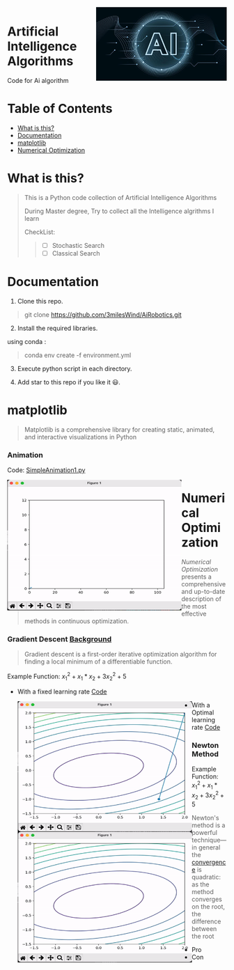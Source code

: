 <img src="README.assets/Images.jpg" align="right" width="300" alt="header pic" />

# Artificial Intelligence Algorithms

Code for Ai algorithm 

# Table of Contents

* [What is this?](#What-is-this)
* [Documentation](#Documentation)
* [matplotlib](#matplotlib)
* [Numerical Optimization](#Numerical-Optimization)

# What is this?

> This is a Python code collection of Artificial Intelligence Algorithms
>
> During Master degree, Try to collect all the Intelligence algrithms I learn
>
> CheckList:
>
> > - [ ]  Stochastic Search
> > - [ ]  Classical Search

# Documentation
1. Clone this repo.

> git clone https://github.com/3milesWind/AiRobotics.git

2. Install the required libraries.

using conda :

> conda env create -f environment.yml


3. Execute python script in each directory.

4. Add star to this repo if you like it :smiley:.

# matplotlib

> Matplotlib is a comprehensive library for creating static, animated, and interactive visualizations in Python

### Animation

Code: [SimpleAnimation1.py](matplotlib/SimpleAnimation1.py)

<img src="README.assets/Mathplotlib_animitation.gif" alt="Mathplotlib_animitation" width="400" height="300" style="float: left;" />



# Numerical Optimization

> *Numerical Optimization* presents a comprehensive and up-to-date description of the most effective methods in continuous optimization.

### Gradient Descent  [Background](Docs/GradientDescent.md)

> Gradient descent is a first-order iterative optimization algorithm for finding a local minimum of a differentiable function. 

Example Function: $`x_1^2 + x_1 * x_2 + 3x_2^2 + 5`$ 

* With a fixed learning rate    [Code](NumericalOptimization/gradientDescentWithFixedRate.py)

  <img src="README.assets/GradientDecWithFixedRate.gif" alt="GradientDecWithFixedRate" width="400" height="300" style="float: left;" />

* With a Optimal learning rate [Code](NumericalOptimization/gradientDescentWithOptimalRate.py)

  <img src="README.assets/gradient_Decent_Optiomal.gif" alt="gradient_Decent_Optiomal" width="400" height="300" style="float: left;"/>

### Newton Method

Example Function: $x_1^2 + x_1 * x_2 + 3x_2^2 + 5$ 

> Newton's method is a powerful technique—in general the [convergence](https://en.wikipedia.org/wiki/Rate_of_convergence) is quadratic: as the method converges on the root, the difference between the root 

* Pro
* Con
